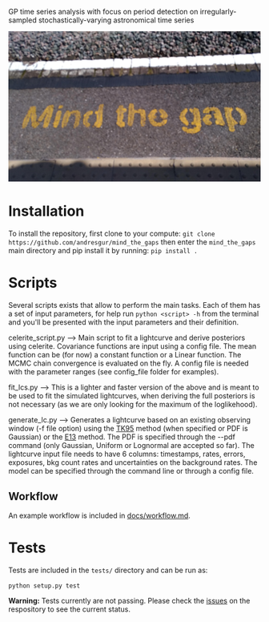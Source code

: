 GP time series analysis with focus on period detection on irregularly-sampled stochastically-varying astronomical time series

![Mind The Gaps](https://github.com/andresgur/mind_the_gaps/blob/main/docs/mind_the_gaps.jpg)


# Installation
To install the repository, first clone to your compute:
`git clone https://github.com/andresgur/mind_the_gaps`
then enter the `mind_the_gaps` main directory and pip install it by running:
 `pip install .`

# Scripts
Several scripts exists that allow to perform the main tasks. Each of them has a set of input parameters, for help run
`python <script> -h` from the terminal and you'll be presented with the input parameters and their definition.

celerite_script.py --> Main script to fit a lightcurve and derive posteriors using celerite. Covariance functions are input using a config file. The mean function can be (for now) a constant function or a Linear function. The MCMC chain convergence is evaluated on the fly. A config file is needed with the parameter ranges (see config_file folder for examples).

fit_lcs.py --> This is a lighter and faster version of the above and is meant to be used to fit the simulated lightcurves, when deriving the full posteriors is not necessary (as we are only looking for the maximum of the loglikehood). 

generate_lc.py --> Generates a lightcurve based on an existing observing window (-f file option) using the  [TK95](https://ui.adsabs.harvard.edu/abs/1995A&A...300..707T) method (when specified or PDF is Gaussian) or the [E13](https://academic.oup.com/mnras/article/433/2/907/1746942) method. The PDF is specified through the --pdf command (only Gaussian, Uniform or Lognormal are accepted so far). The lightcurve input file needs to have 6 columns: timestamps, rates, errors, exposures, bkg count rates and uncertainties on the background rates. The model can be specified through the command line or through a config file. 

## Workflow

An example workflow is included in [docs/workflow.md](docs/workflow.md).

# Tests
Tests are included in the `tests/` directory and can be run as:
```
python setup.py test
```
**Warning:** Tests currently are not passing. Please check the [issues](https://github.com/andresgur/mind_the_gaps/issues/13) on the respository to see the current status.
